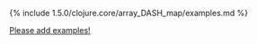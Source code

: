 {% include 1.5.0/clojure.core/array_DASH_map/examples.md %}

[Please add examples!](https://github.com/arrdem/grimoire/edit/master/_includes/1.6.0/clojure.core/array_DASH_map/examples.md)
